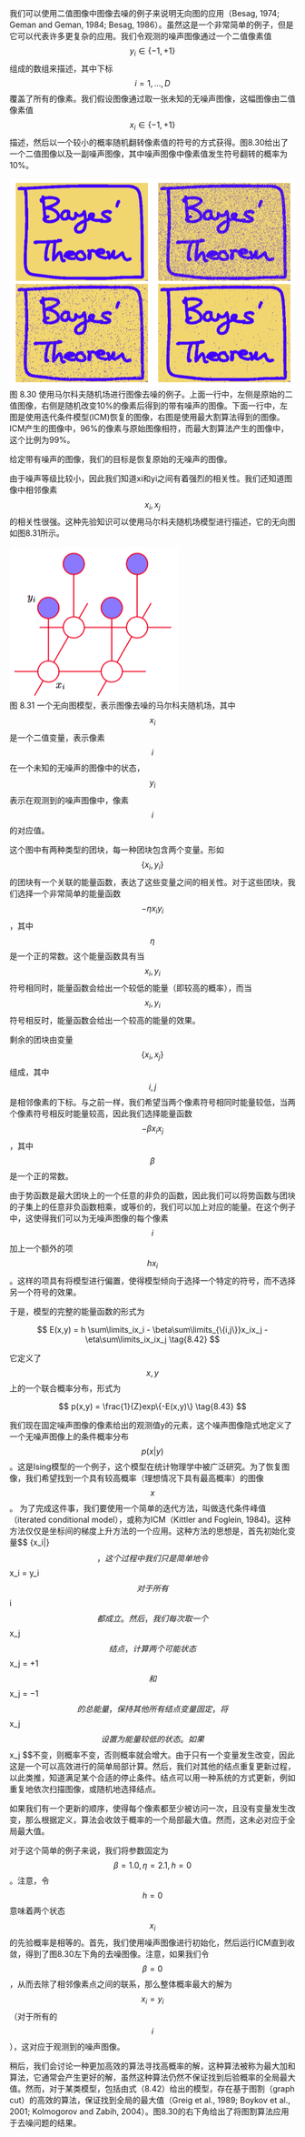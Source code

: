 我们可以使用二值图像中图像去噪的例子来说明无向图的应用（Besag, 1974; Geman and Geman, 1984; Besag, 1986）。虽然这是一个非常简单的例子，但是它可以代表许多更复杂的应用。我们令观测的噪声图像通过一个二值像素值$$ y_i \in \{−1, +1\} $$组成的数组来描述，其中下标$$ i = 1,...,D $$覆盖了所有的像素。我们假设图像通过取一张未知的无噪声图像，这幅图像由二值像素值$$ x_i \in \{−1, +1\}
$$描述，然后以一个较小的概率随机翻转像素值的符号的方式获得。图8.30给出了一个二值图像以及一副噪声图像，其中噪声图像中像素值发生符号翻转的概率为10%。      

![图 8-30](images/bayes_noise.png)      
图 8.30 使用马尔科夫随机场进行图像去噪的例子。上面一行中，左侧是原始的二值图像，右侧是随机改变10%的像素后得到的带有噪声的图像。下面一行中，左图是使用迭代条件模型(ICM)恢复的图像，右图是使用最大割算法得到的图像。ICM产生的图像中，96%的像素与原始图像相符，而最大割算法产生的图像中，这个比例为99%。

给定带有噪声的图像，我们的目标是恢复原始的无噪声的图像。    

由于噪声等级比较小，因此我们知道xi和yi之间有着强烈的相关性。我们还知道图像中相邻像素$$ x_i, x_j $$的相关性很强。这种先验知识可以使用马尔科夫随机场模型进行描述，它的无向图如图8.31所示。    

![图 8-31](images/graphical.png)      
图 8.31 一个无向图模型，表示图像去噪的马尔科夫随机场，其中$$ x_i $$是一个二值变量，表示像素$$ i $$在一个未知的无噪声的图像中的状态，$$ y_i $$表示在观测到的噪声图像中，像素$$ i $$的对应值。

这个图中有两种类型的团块，每一种团块包含两个变量。形如$$ \{x_i, y_i\} $$的团块有一个关联的能量函数，表达了这些变量之间的相关性。对于这些团块，我们选择一个非常简单的能量函数$$ −\eta x_iy_i $$，其中$$ \eta $$是一个正的常数。这个能量函数具有当$$ x_i, y_i $$符号相同时，能量函数会给出一个较低的能量（即较高的概率），而当$$ x_i, y_i $$符号相反时，能量函数会给出一个较高的能量的效果。     

剩余的团块由变量$$ \{x_i,x_j\} $$组成，其中$$ i, j $$是相邻像素的下标。与之前一样，我们希望当两个像素符号相同时能量较低，当两个像素符号相反时能量较高，因此我们选择能量函数$$ −\beta x_ix_j $$，其中$$ \beta $$是一个正的常数。     

由于势函数是最大团块上的一个任意的非负的函数，因此我们可以将势函数与团块的子集上的任意非负函数相乘，或等价的，我们可以加上对应的能量。在这个例子中，这使得我们可以为无噪声图像的每个像素$$ i $$加上一个额外的项$$ hx_i $$。这样的项具有将模型进行偏置，使得模型倾向于选择一个特定的符号，而不选择另一个符号的效果。     

于是，模型的完整的能量函数的形式为    

$$
E(x,y) = h \sum\limits_ix_i - \beta\sum\limits_{\{i,j\}}x_ix_j - \eta\sum\limits_ix_ix_j \tag{8.42}
$$

它定义了$$ x, y $$上的一个联合概率分布，形式为     

$$
p(x,y) = \frac{1}{Z}exp\{-E(x,y)\} \tag{8.43}
$$


我们现在固定噪声图像的像素给出的观测值y的元素，这个噪声图像隐式地定义了一个无噪声图像上的条件概率分布$$ p(x|y) $$。这是Ising模型的一个例子，这个模型在统计物理学中被广泛研究。为了恢复图像，我们希望找到一个具有较高概率（理想情况下具有最高概率）的图像$$ x $$。 为了完成这件事，我们要使用一个简单的迭代方法，叫做迭代条件峰值（iterated conditional model），或称为ICM（Kittler and Foglein,
1984)。这种方法仅仅是坐标间的梯度上升方法的一个应用。这种方法的思想是，首先初始化变量$$ \{x_i|} $$，这个过程中我们只是简单地令$$ x_i = y_i $$对于所有$$ i $$都成立。然后，我们每次取一个$$ x_j $$结点，计算两个可能状态$$ x_j = +1 $$和$$ x_j = −1 $$的总能量，保持其他所有结点变量固定，将$$ x_j $$设置为能量较低的状态。如果$$ x_j $$不变，则概率不变，否则概率就会增大。由于只有一个变量发生改变，因此这是一个可以高效进行的简单局部计算。然后，我们对其他的结点重复更新过程，以此类推，知道满足某个合适的停止条件。结点可以用一种系统的方式更新，例如重复地依次扫描图像，或随机地选择结点。     

如果我们有一个更新的顺序，使得每个像素都至少被访问一次，且没有变量发生改变，那么根据定义，算法会收敛于概率的一个局部最大值。然而，这未必对应于全局最大值。    


对于这个简单的例子来说，我们将参数固定为$$ \beta = 1.0, \eta = 2.1, h = 0 $$。注意，令$$ h = 0 $$意味着两个状态$$ x_i $$的先验概率是相等的。首先，我们使用噪声图像进行初始化，然后运行ICM直到收敛，得到了图8.30左下角的去噪图像。注意，如果我们令$$ \beta = 0 $$，从而去除了相邻像素点之间的联系，那么整体概率最大的解为$$ x_i = y_i $$（对于所有的$$ i $$），这对应于观测到的噪声图像。     


稍后，我们会讨论一种更加高效的算法寻找高概率的解，这种算法被称为最大加和算法，它通常会产生更好的解，虽然这种算法仍然不保证找到后验概率的全局最大值。然而，对于某类模型，包括由式（8.42）给出的模型，存在基于图割（graph cut）的高效的算法，保证找到全局的最大值（Greig et al., 1989; Boykov et al., 2001; Kolmogorov and Zabih, 2004）。图8.30的右下角给出了将图割算法应用于去噪问题的结果。     

